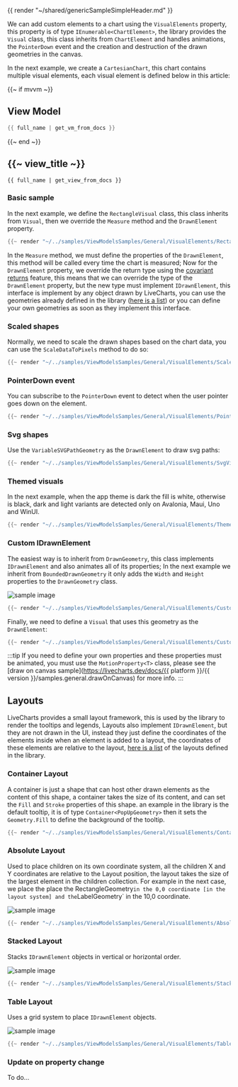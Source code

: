 {{ render "~/shared/genericSampleSimpleHeader.md" }}

We can add custom elements to a chart using the `VisualElements` property, this property is of type `IEnumerable<ChartElement>`,
the library provides the `Visual` class, this class inherits from `ChartElement` and handles animations, the `PointerDown` event and
the creation and destruction of the drawn geometries in the canvas.

In the next example, we create a `CartesianChart`, this chart contains multiple visual elements, each visual element is defined below in this article:

{{~ if mvvm ~}}
## View Model

```csharp
{{ full_name | get_vm_from_docs }}
```
{{~ end ~}}

## {{~ view_title ~}}

```
{{ full_name | get_view_from_docs }}
```

### Basic sample

In the next example, we define the `RectangleVisual` class, this class inherits from `Visual`, then we override the `Measure` method
and the `DrawnElement` property.

```csharp
{{~ render "~/../samples/ViewModelsSamples/General/VisualElements/RectangleVisual.cs" ~}}
```

In the `Measure` method, we must define the properties of the `DrawnElement`, this method will be called every time the chart is measured;
Now for the `DrawnElement` property, we override the return type using the [covariant returns](https://learn.microsoft.com/en-us/dotnet/csharp/language-reference/proposals/csharp-9.0/covariant-returns)
feature, this means that we can override the type of the `DrawnElement` property, but the new type must implement `IDrawnElement`, this interface
is implement by any object drawn by LiveCharts, you can use the geometries already defined in the library 
([here is a list](https://github.com/beto-rodriguez/LiveCharts2/tree/master/src/skiasharp/LiveChartsCore.SkiaSharp/Drawing/Geometries)) 
or you can define your own geometries as soon as they implement this interface.

### Scaled shapes

Normally, we need to scale the drawn shapes based on the chart data, you can use the `ScaleDataToPixels` method to do so:

```csharp
{{~ render "~/../samples/ViewModelsSamples/General/VisualElements/ScaledRectangleVisual.cs" ~}}
```

### PointerDown event

You can subscribe to the `PointerDown` event to detect when the user pointer goes down on the element.

```csharp
{{~ render "~/../samples/ViewModelsSamples/General/VisualElements/PointerDownAwareVisual.cs" ~}}
```

### Svg shapes

Use the `VariableSVGPathGeometry` as the `DrawnElement` to draw svg paths:

```csharp
{{~ render "~/../samples/ViewModelsSamples/General/VisualElements/SvgVisual.cs" ~}}
```

### Themed visuals

In the next example, when the app theme is dark the fill is white, otherwise is black, dark and light variants are detected only
on Avalonia, Maui, Uno and WinUI.

```csharp
{{~ render "~/../samples/ViewModelsSamples/General/VisualElements/ThemedVisual.cs" ~}}
```

### Custom IDrawnElement

The easiest way is to inherit from `DrawnGeometry`, this class implements `IDrawnElement` and also animates all of its properties;
In the next example we inherit from `BoundedDrawnGeometry` it only adds the `Width` and `Height` properties to the `DrawnGeometry` class.

<div class="text-center sample-img">
    <img src="https://raw.githubusercontent.com/beto-rodriguez/LiveCharts2/dev/docs/{{ unique_name }}/custom.png" alt="sample image" />
</div>

```csharp
{{~ render "~/../samples/ViewModelsSamples/General/VisualElements/CustomSkiaShape.cs" ~}}
```

Finally, we need to define a `Visual` that uses this geometry as the `DrawnElement`:

```csharp
{{~ render "~/../samples/ViewModelsSamples/General/VisualElements/CustomVisual.cs" ~}}
```

:::tip
If you need to define your own properties and these properties must be animated, you must use the `MotionProperty<T>` class, please see the
[draw on canvas sample](https://livecharts.dev/docs/{{ platform }}/{{ version }}/samples.general.drawOnCanvas) for more info.
:::

## Layouts

LiveCharts provides a small layout framework, this is used by the library to render the tooltips and legends,
Layouts also implement `IDrawnElement`, but they are not drawn in the UI, instead they just define the coordinates
of the elements inside when an element is added to a layout, the coordinates of these elements are relative to the
layout, [here is a list](https://github.com/beto-rodriguez/LiveCharts2/tree/master/src/skiasharp/LiveChartsCore.SkiaSharp/Drawing/Layouts)
of the layouts defined in the library.

### Container Layout

A container is just a shape that can host other drawn elements as the content of this shape, a container takes the size of its content, and can
set the `Fill` and `Stroke` properties of this shape. an example in the library is the default tooltip, it is of type `Container<PopUpGeometry>`
then it sets the `Geometry.Fill` to define the background of the tooltip.

```csharp
{{~ render "~/../samples/ViewModelsSamples/General/VisualElements/ContainerVisual.cs" ~}}
```

### Absolute Layout

Used to place children on its own coordinate system, all the children X and Y coordinates are relative to the Layout position, the layout takes
the size of the largest element in the children collection. For example in the next case, we place the place the RectangleGeometry` in the 0,0
coordinate [in the layout system] and the `LabelGeometry` in the 10,0 coordinate.

<div class="text-center sample-img">
    <img src="https://raw.githubusercontent.com/beto-rodriguez/LiveCharts2/dev/docs/{{ unique_name }}/absolute.png" alt="sample image" />
</div>

```csharp
{{~ render "~/../samples/ViewModelsSamples/General/VisualElements/AbsoluteVisual.cs" ~}}
```

### Stacked Layout

Stacks `IDrawnElement` objects in vertical or horizontal order.

<div class="text-center sample-img">
    <img src="https://raw.githubusercontent.com/beto-rodriguez/LiveCharts2/dev/docs/{{ unique_name }}/stack.png" alt="sample image" />
</div>

```csharp
{{~ render "~/../samples/ViewModelsSamples/General/VisualElements/StackedVisual.cs" ~}}
```

### Table Layout

Uses a grid system to place `IDrawnElement` objects.

<div class="text-center sample-img">
    <img src="https://raw.githubusercontent.com/beto-rodriguez/LiveCharts2/dev/docs/{{ unique_name }}/table.png" alt="sample image" />
</div>

```csharp
{{~ render "~/../samples/ViewModelsSamples/General/VisualElements/TableVisual.cs" ~}}
```

### Update on property change

To do...